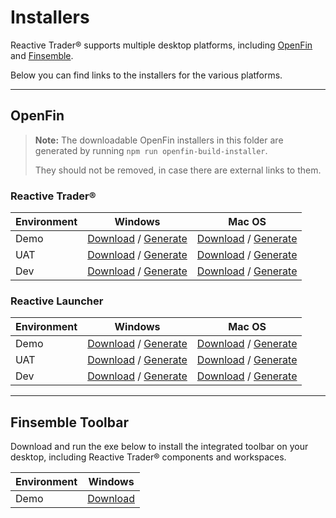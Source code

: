 # Installers

Reactive Trader® supports multiple desktop platforms, including [OpenFin] and [Finsemble].

Below you can find links to the installers for the various platforms.

[openfin]: https://openfin.co
[finsemble]: https://cosaic.io/finsemble/

---

## OpenFin

> **Note:** The downloadable OpenFin installers in this folder are generated by running `npm run openfin-build-installer`. 
>
> They should not be removed, in case there are external links to them.

### Reactive Trader®

| Environment | Windows | Mac OS |
|-------------|---------|--------|
| Demo | [Download](./Reactive-Trader-Demo.exe?raw=true) / [Generate][RT-Demo-Win] | [Download](./Reactive-Trader-Demo.dmg?raw=true) / [Generate][RT-Demo-Mac] |
| UAT  | [Download](./Reactive-Trader-UAT.exe?raw=true)  / [Generate][RT-UAT-Win]  | [Download](./Reactive-Trader-UAT.dmg?raw=true)  / [Generate][RT-UAT-Mac]  |
| Dev  | [Download](./Reactive-Trader-Dev.exe?raw=true)  / [Generate][RT-Dev-Win]  | [Download](./Reactive-Trader-Dev.dmg?raw=true)  / [Generate][RT-Dev-Mac]  |

[RT-Demo-Win]: https://install.openfin.co/download/?fileName=Reactive-Trader-Demo&config=https://www.reactivetrader.com/openfin/app.json&unzipped=true
[RT-UAT-Win]: https://install.openfin.co/download/?fileName=Reactive-Trader-UAT&config=https://uat.reactivetrader.com/openfin/app.json&unzipped=true
[RT-Dev-Win]: https://install.openfin.co/download/?fileName=Reactive-Trader-Dev&config=https://dev.reactivetrader.com/openfin/app.json&unzipped=true

[RT-Demo-Mac]: https://install.openfin.co/download/?os=osx&fileName=Reactive-Trader-Demo&config=https://www.reactivetrader.com/openfin/app.json&internal=true&iconFile=https://www.reactivetrader.com/static/media/adaptive-icon-256x256.png&appName=Reactive%20Trader™
[RT-UAT-Mac]: https://install.openfin.co/download/?os=osx&fileName=Reactive-Trader-UAT&config=https://uat.reactivetrader.com/openfin/app.json&internal=true&iconFile=https://uat.reactivetrader.com/static/media/adaptive-icon-256x256.png&appName=Reactive%20Trader™%20(UAT)
[RT-Dev-Mac]: https://install.openfin.co/download/?os=osx&fileName=Reactive-Trader-Dev&config=https://dev.reactivetrader.com/openfin/app.json&internal=true&iconFile=https://dev.reactivetrader.com/static/media/adaptive-icon-256x256.png&appName=Reactive%20Trader™%20(DEV)

### Reactive Launcher

| Environment | Windows | Mac OS |
|-------------|---------|--------|
| Demo | [Download](./Reactive-Launcher-Demo.exe?raw=true) / [Generate][RL-Demo-Win] | [Download](./Reactive-Launcher-Demo.dmg?raw=true) / [Generate][RL-Demo-Mac] |
| UAT  | [Download](./Reactive-Launcher-UAT.exe?raw=true)  / [Generate][RL-UAT-Win]  | [Download](./Reactive-Launcher-UAT.dmg?raw=true)  / [Generate][RL-UAT-Mac]  |
| Dev  | [Download](./Reactive-Launcher-Dev.exe?raw=true)  / [Generate][RL-Dev-Win]  | [Download](./Reactive-Launcher-Dev.dmg?raw=true)  / [Generate][RL-Dev-Mac]  |

[RL-Demo-Win]: https://install.openfin.co/download/?fileName=Reactive-Launcher-Demo&config=https://www.reactivetrader.com/openfin/launcher.json&unzipped=true
[RL-UAT-Win]: https://install.openfin.co/download/?fileName=Reactive-Launcher-UAT&config=https://uat.reactivetrader.com/openfin/launcher.json&unzipped=true
[RL-Dev-Win]: https://install.openfin.co/download/?fileName=Reactive-Launcher-Dev&config=https://dev.reactivetrader.com/openfin/launcher.json&unzipped=true

[RL-Demo-Mac]: https://install.openfin.co/download/?os=osx&fileName=Reactive-Launcher-Demo&config=https://www.reactivetrader.com/openfin/launcher.json&internal=true&iconFile=https://www.reactivetrader.com/static/media/reactive-trader-icon-256x256.png&appName=Reactive%20Launcher
[RL-UAT-Mac]: https://install.openfin.co/download/?os=osx&fileName=Reactive-Launcher-UAT&config=https://uat.reactivetrader.com/openfin/launcher.json&internal=true&iconFile=https://uat.reactivetrader.com/static/media/reactive-trader-icon-256x256.png&appName=Reactive%20Launcher%20(UAT)
[RL-Dev-Mac]: https://install.openfin.co/download/?os=osx&fileName=Reactive-Launcher-Dev&config=https://dev.reactivetrader.com/openfin/launcher.json&internal=true&iconFile=https://dev.reactivetrader.com/static/media/reactive-trader-icon-256x256.png&appName=Reactive%20Launcher%20(DEV)

---

## Finsemble Toolbar

Download and run the exe below to install the integrated toolbar on your desktop, including Reactive Trader® components and workspaces.

| Environment | Windows |
|-------------|---------|
| Demo | [Download][fsbl-win-exe] |

[fsbl-win-exe]: https://storage.googleapis.com/reactive-trader-finsemble/pkg/ReactiveTraderFinsemble.exe
